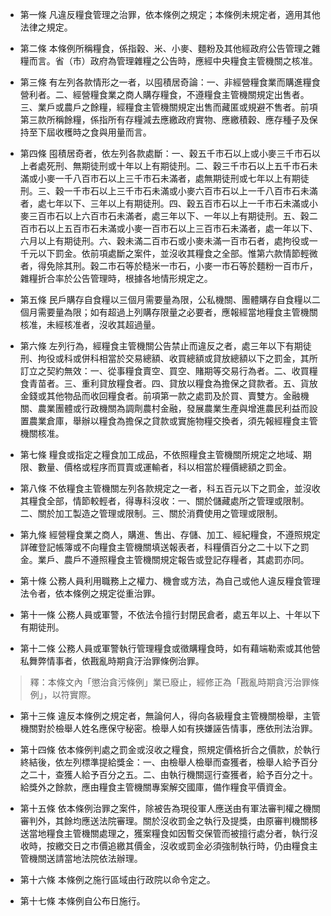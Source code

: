 * 第一條 凡違反糧食管理之治罪，依本條例之規定；本條例未規定者，適用其他法律之規定。

* 第二條 本條例所稱糧食，係指穀、米、小麥、麵粉及其他經政府公告管理之雜糧而言。省（市）政府為管理雜糧之公告時，應經中央糧食主管機關之核准。

* 第三條 有左列各款情形之一者，以囤積居奇論：一、非經營糧食業而購進糧食營利者。二、經營糧食業之商人購存糧食，不遵糧食主管機關規定出售者。三、業戶或農戶之餘糧，經糧食主管機關規定出售而藏匿或規避不售者。前項第三款所稱餘糧，係指所有存糧減去應繳政府實物、應繳積穀、應存種子及保持至下屆收穫時之食與用量而言。

* 第四條 囤積居奇者，依左列各款處斷：一、穀五千市石以上或小麥三千市石以上者處死刑、無期徒刑或十年以上有期徒刑。二、穀三千市石以上五千市石未滿或小麥一千八百市石以上三千市石未滿者，處無期徒刑或七年以上有期徒刑。三、穀一千市石以上三千市石未滿或小麥六百市石以上一千八百市石未滿者，處七年以下、三年以上有期徒刑。四、穀五百市石以上一千市石未滿或小麥三百市石以上六百市石未滿者，處三年以下、一年以上有期徒刑。五、穀二百市石以上五百市石未滿或小麥一百市石以上三百市石未滿者，處一年以下、六月以上有期徒刑。六、穀未滿二百市石或小麥未滿一百市石者，處拘役或一千元以下罰金。依前項處斷之案件，並沒收其糧食之全部。惟第六款情節輕微者，得免除其刑。穀二市石等於糙米一市石，小麥一市石等於麵粉一百市斤，雜糧折合率於公告管理時，根據各地情形規定之。

* 第五條 民戶購存自食糧以三個月需要量為限，公私機關、團體購存自食糧以二個月需要量為限；如有超過上列購存限量之必要者，應報經當地糧食主管機關核准，未經核准者，沒收其超過量。

* 第六條 左列行為，經糧食主管機關公告禁止而違反之者，處三年以下有期徒刑、拘役或科或併科相當於交易總額、收買總額或貸放總額以下之罰金，其所訂立之契約無效：一、從事糧食賣空、買空、賭期等交易行為者。二、收買糧食青苗者。三、重利貸放糧食者。四、貸放以糧食為擔保之貸款者。五、貨放金錢或其他物品而收回糧食者。前項第一款之處罰及於買、賣雙方。金融機關、農業團體或行政機關為調劑農村金融，發展農業生產與增進農民利益而設置農業倉庫，舉辦以糧食為擔保之貸款或實施物糧交換者，須先報經糧食主管機關核准。

* 第七條 糧食或指定之糧食加工成品，不依照糧食主管機關所規定之地域、期限、數量、價格或程序而買賣或運輸者，科以相當於糧價總額之罰金。

* 第八條 不依糧食主管機關左列各款規定之一者，科五百元以下之罰金，並沒收其糧食全部，情節較輕者，得專科沒收：一、關於儲藏處所之管理或限制。二、關於加工製造之管理或限制。三、關於消費使用之管理或限制。

* 第九條 經營糧食業之商人，購進、售出、存儲、加工、經紀糧食，不遵照規定詳確登記帳簿或不向糧食主管機關填送報表者，科糧價百分之二十以下之罰金。業戶、農戶不遵照糧食主管機關規定報告或登記存糧者，其處罰亦同。

* 第十條 公務人員利用職務上之權力、機會或方法，為自己或他人違反糧食管理法令者，依本條例之規定從重治罪。

* 第十一條 公務人員或軍警，不依法令擅行封閉民倉者，處五年以上、十年以下有期徒刑。

* 第十二條 公務人員或軍警執行管理糧食或徵購糧食時，如有藉端勒索或其他營私舞弊情事者，依戡亂時期貪汙治罪條例治罪。

> 釋：本條文內「懲治貪污條例」業已廢止，經修正為「戡亂時期貪污治罪條例」，以符實際。

* 第十三條 違反本條例之規定者，無論何人，得向各級糧食主管機關檢舉，主管機關對於檢舉人姓名應保守秘密。檢舉人如有挾嫌誣告情事，應依刑法治罪。

* 第十四條 依本條例判處之罰金或沒收之糧食，照規定價格折合之價款，於執行終結後，依左列標準提給獎金：一、由檢舉人檢舉而查獲者，檢舉人給予百分之二十，查獲人給予百分之五。二、由執行機關逕行查獲者，給予百分之十。給獎外之餘款，應由糧食主管機關專案解交國庫，備作糧食平價資金。

* 第十五條 依本條例治罪之案件，除被告為現役軍人應送由有軍法審判權之機關審判外，其餘均應送法院審理。關於沒收罰金之執行及提獎，由原審判機關移送當地糧食主管機關處理之，獲案糧食如因暫交保管而被擅行處分者，執行沒收時，按繳交日之市價追繳其價金，沒收或罰金必須強制執行時，仍由糧食主管機關送請當地法院依法辦理。

* 第十六條 本條例之施行區域由行政院以命令定之。

* 第十七條 本條例自公布日施行。


